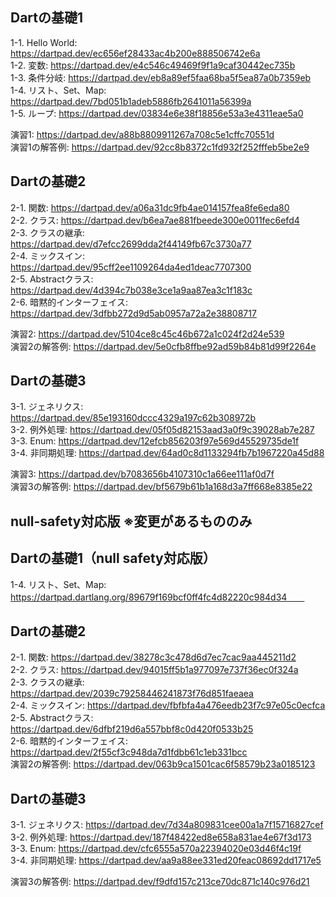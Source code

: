 ## Dartの基礎1
1-1. Hello World: https://dartpad.dev/ec656ef28433ac4b200e888506742e6a  
1-2. 変数: https://dartpad.dev/e4c546c49469f9f1a9caf30442ec735b  
1-3. 条件分岐: https://dartpad.dev/eb8a89ef5faa68ba5f5ea87a0b7359eb  
1-4. リスト、Set、Map: https://dartpad.dev/7bd051b1adeb5886fb2641011a56399a   
1-5. ループ: https://dartpad.dev/03834e6e38f18856e53a3e4311eae5a0  
  
演習1: https://dartpad.dev/a88b8809911267a708c5e1cffc70551d  
演習1の解答例: https://dartpad.dev/92cc8b8372c1fd932f252fffeb5be2e9
  
## Dartの基礎2
2-1. 関数: https://dartpad.dev/a06a31dc9fb4ae014157fea8fe6eda80   
2-2. クラス: https://dartpad.dev/b6ea7ae881fbeede300e0011fec6efd4  
2-3. クラスの継承: https://dartpad.dev/d7efcc2699dda2f44149fb67c3730a77  
2-4. ミックスイン: https://dartpad.dev/95cff2ee1109264da4ed1deac7707300  
2-5. Abstractクラス: https://dartpad.dev/4d394c7b038e3ce1a9aa87ea3c1f183c  
2-6. 暗黙的インターフェイス: https://dartpad.dev/3dfbb272d9d5ab0957a72a2e38808717  
  
演習2: https://dartpad.dev/5104ce8c45c46b672a1c024f2d24e539  
演習2の解答例: https://dartpad.dev/5e0cfb8ffbe92ad59b84b81d99f2264e  
  
## Dartの基礎3  
3-1. ジェネリクス: https://dartpad.dev/85e193160dccc4329a197c62b308972b  
3-2. 例外処理: https://dartpad.dev/05f05d82153aad3a0f9c39028ab7e287  
3-3. Enum: https://dartpad.dev/12efcb856203f97e569d45529735de1f  
3-4. 非同期処理: https://dartpad.dev/64ad0c8d1133294fb7b1967220a45d88  
  
演習3: https://dartpad.dev/b7083656b4107310c1a66ee111af0d7f  
演習3の解答例: https://dartpad.dev/bf5679b61b1a168d3a7ff668e8385e22   



## null-safety対応版 ※変更があるもののみ　　

## Dartの基礎1（null safety対応版）　　
1-4. リスト、Set、Map: https://dartpad.dartlang.org/89679f169bcf0ff4fc4d82220c984d34　　

## Dartの基礎2
2-1. 関数: https://dartpad.dev/38278c3c478d6d7ec7cac9aa445211d2
<br>
2-2. クラス: https://dartpad.dev/94015ff5b1a977097e737f36ec0f324a
<br>
2-3. クラスの継承: https://dartpad.dev/2039c79258446241873f76d851faeaea
<br>
2-4. ミックスイン: https://dartpad.dev/fbfbfa4a476eedb23f7c97e05c0ecfca
<br>
2-5. Abstractクラス: https://dartpad.dev/6dfbf219d6a557bbf8c0d420f0533b25
<br>
2-6. 暗黙的インターフェイス: https://dartpad.dev/2f55cf3c948da7d1fdbb61c1eb331bcc
<br>
演習2の解答例: https://dartpad.dev/063b9ca1501cac6f58579b23a0185123


## Dartの基礎3
3-1. ジェネリクス: https://dartpad.dev/7d34a809831cee00a1a7f15716827cef  
3-2. 例外処理: https://dartpad.dev/187f48422ed8e658a831ae4e67f3d173  
3-3. Enum: https://dartpad.dev/cfc6555a570a22394020e03d46f4c19f  
3-4. 非同期処理: https://dartpad.dev/aa9a88ee331ed20feac08692dd1717e5  　　

演習3の解答例: https://dartpad.dev/f9dfd157c213ce70dc871c140c976d21